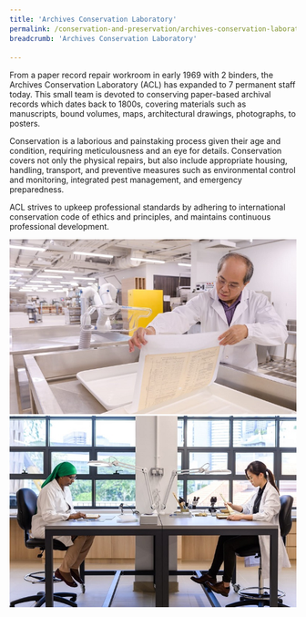 ```yaml
---
title: 'Archives Conservation Laboratory'
permalink: /conservation-and-preservation/archives-conservation-laboratory/
breadcrumb: 'Archives Conservation Laboratory'

---
```



From a paper record repair workroom in early 1969 with 2 binders, the Archives Conservation Laboratory (ACL) has expanded to 7 permanent staff today. This small team is devoted to conserving paper-based archival records which dates back to 1800s, covering materials such as manuscripts, bound volumes, maps, architectural drawings, photographs, to posters. 

Conservation is a laborious and painstaking process given their age and condition, requiring meticulousness and an eye for details. Conservation covers not only the physical repairs, but also include appropriate housing, handling, transport, and preventive measures such as environmental control and monitoring, integrated pest management, and emergency preparedness. 

ACL strives to upkeep professional standards by adhering to international conservation code of ethics and principles, and maintains continuous professional development. 

<img src="/images/conserve/AqueousTreatment.jpg" alt="Conservator performing aqueous treatment on archival record" style="width:700px;" />

<img src="/images/conserve/AssessmentOnArchival.jpg" alt="Conservators conducting condition assessment and conservation treatment on archival records " style="width:700px;" />

